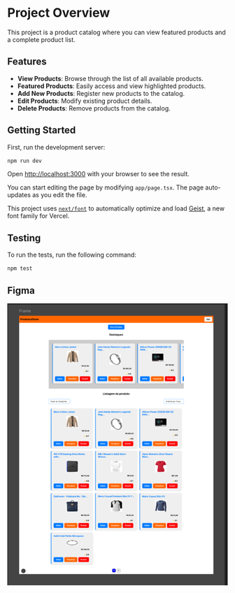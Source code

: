 # Project Overview

This project is a product catalog where you can view featured products and a complete product list.

## Features

- **View Products**: Browse through the list of all available products.
- **Featured Products**: Easily access and view highlighted products.
- **Add New Products**: Register new products to the catalog.
- **Edit Products**: Modify existing product details.
- **Delete Products**: Remove products from the catalog.

## Getting Started

First, run the development server:

```bash
npm run dev
```

Open [http://localhost:3000](http://localhost:3000) with your browser to see the result.

You can start editing the page by modifying `app/page.tsx`. The page auto-updates as you edit the file.

This project uses [`next/font`](https://nextjs.org/docs/app/building-your-application/optimizing/fonts) to automatically optimize and load [Geist](https://vercel.com/font), a new font family for Vercel.

## Testing

To run the tests, run the following command:

```bash
npm test
```

## Figma

![Figma Design](./src/assets/figma.png)